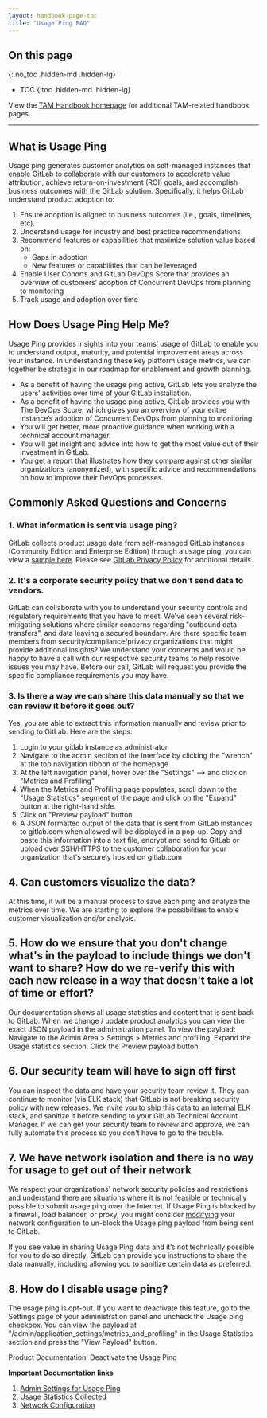 ```yaml
---
layout: handbook-page-toc
title: "Usage Ping FAQ"
---
```


## On this page
{:.no_toc .hidden-md .hidden-lg}

- TOC
{:toc .hidden-md .hidden-lg}

View the [TAM Handbook homepage](/handbook/customer-success/tam/) for additional TAM-related handbook pages.

----

## What is Usage Ping

Usage ping generates customer analytics on self-managed instances that enable GitLab to collaborate with our customers to accelerate value attribution, achieve return-on-investment (ROI) goals, and accomplish business outcomes with the GitLab solution. Specifically, it helps GitLab understand product adoption to:
1. Ensure adoption is aligned to business outcomes (i.e., goals, timelines, etc).
1. Understand usage for industry and best practice recommendations 
1. Recommend features or capabilities that maximize solution value based on:
   * Gaps in adoption  
   * New features or capabilities that can be leveraged
1. Enable User Cohorts and GitLab DevOps Score that provides an overview of customers’ adoption of  Concurrent DevOps from planning to monitoring
1. Track usage and adoption over time


## How Does Usage Ping Help Me?

Usage Ping provides insights into your teams’ usage of GitLab to enable you to understand output, maturity, and potential improvement areas across your instance. In understanding these key platform usage metrics, we can together be strategic in our roadmap for enablement and growth planning.

- As a benefit of having the usage ping active, GitLab lets you analyze the users’ activities over time of your GitLab installation.
- As a benefit of having the usage ping active, GitLab provides you with The DevOps Score, which gives you an overview of your entire instance’s adoption of Concurrent DevOps from planning to monitoring.
- You will get better, more proactive guidance when working with a technical account manager.
- You will get insight and advice into how to get the most value out of their investment in GitLab. 
- You get a report that illustrates how they compare against other similar organizations (anonymized), with specific advice and recommendations on how to improve their DevOps processes.

## Commonly Asked Questions and Concerns

### 1. What information is sent  via usage ping?
GitLab collects product usage data from self-managed GitLab instances (Community Edition and Enterprise Edition) through a usage ping, you can view a [sample here](https://docs.gitlab.com/ee/development/product_analytics/usage_ping.html#example-usage-ping-payload). Please see [GitLab Privacy Policy](https://about.gitlab.com/privacy/) for additional details. 

### 2. It's a corporate security policy that we don't send data to vendors.
GitLab can collaborate with you to understand your security controls and regulatory requirements that you have to meet. We've seen several risk-mitigating solutions where similar concerns regarding "outbound data transfers", and data leaving a secured boundary. Are there specific team members from security/compliance/privacy organizations that might provide additional insights? We understand your concerns and would be happy to have a call with our respective security teams to help resolve issues you may have. Before our call, GitLab will request you provide the specific compliance requirements you may have. 

### 3. Is there a way we can share this data manually so that we can review it before it goes out?
Yes, you are able to extract this information manually and review prior to sending to GitLab. Here are the steps:
1. Login to your gitlab instance as administrator
1. Navigate to the admin section of the Interface by clicking the "wrench" at the top navigation ribbon of the homepage
1. At the left navigation panel, hover over the "Settings" –> and click on "Metrics and Profiling"
1. When the Metrics and Profiling page populates, scroll down to the "Usage Statistics" segment of the page and click on the "Expand" button at the right-hand side.
1. Click on "Preview payload" button
1. A JSON formatted output of the data that is sent from GitLab instances to gitlab.com when allowed will be displayed in a pop-up.
Copy and paste this information into a text file, encrypt and send to GitLab or upload over SSH/HTTPS to the customer collaboration for your organization that's securely hosted on gitlab.com

## 4. Can customers visualize the data?
At this time, it will be a manual process to save each ping and analyze the metrics over time. We are starting to explore the possibilities to enable customer visualization and/or analysis. 

## 5. How do we ensure that you don't change what's in the payload to include things we don't want to share? How do we re-verify this with each new release in a way that doesn't take a lot of time or effort?
Our documentation shows all usage statistics and content that is sent back to GitLab. When we change / update product analytics you can view the exact JSON payload in the administration panel. To view the payload: Navigate to the Admin Area > Settings > Metrics and profiling. Expand the Usage statistics section. Click the Preview payload button.

## 6. Our security team will have to sign off first
You can inspect the data and have your security team review it. They can continue to monitor (via ELK stack) that GitLab is not breaking security policy with new releases. We invite you to ship this data to an internal ELK stack, and sanitize it before sending to your GitLab Technical Account Manager. If we can get your security team to review and approve, we can fully automate this process so you don't have to go to the trouble. 

## 7. We have network isolation and there is no way for usage to get out of their network
We respect your organizations' network security policies and restrictions and understand there are situations where it is not feasible or technically possible to submit usage ping over the Internet. If Usage Ping is blocked by a firewall, load balancer, or proxy, you might consider [modifying](https://docs.gitlab.com/ee/user/admin_area/settings/usage_statistics.html#network-configuration) your network configuration to un-block the Usage ping payload from being sent to GitLab.

If you see value in sharing Usage Ping data and it’s not technically possible for you to do so directly, GitLab can provide you instructions to share the data manually, including allowing you to sanitize certain data as preferred. 

## 8. How do I disable usage ping?
The usage ping is opt-out. If you want to deactivate this feature, go to the Settings page of your administration panel and uncheck the Usage ping checkbox.
You can view the payload at "/admin/application_settings/metrics_and_profiling" in the Usage Statistics section and press the "View Payload" button. 

Product Documentation: Deactivate the Usage Ping

**Important Documentation links**
1. [Admin Settings for Usage Ping](https://docs.gitlab.com/ee/user/admin_area/settings/usage_statistics.html#usage-ping)
1. [Usage Statistics Collected](https://docs.gitlab.com/ee/user/admin_area/settings/usage_statistics.html#usage-statistics-collected)
1. [Network Configuration](https://docs.gitlab.com/ee/user/admin_area/settings/usage_statistics.html#network-configuration)
